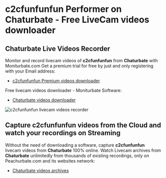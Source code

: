 # c2cfunfunfun Performer on Chaturbate - Free LiveCam videos downloader

## Chaturbate Live Videos Recorder

Monitor and record livecam videos of **c2cfunfunfun** from **Chaturbate** with Moniturbate.com
Get a premium trial for free by just and only registering with your Email address:
* [c2cfunfunfun Premium videos downloader](https://moniturbate.com/request-demo-licence-key.html)

Free livecam videos downloader - Moniturbate Software:
* [Chaturbate videos downloader](https://moniturbate.com/moniturbate-download-software.html)

![c2cfunfunfun livecam videos recorder](https://peachurnet.com/templates/moniturbate-software.png)


## Capture c2cfunfunfun videos from the Cloud and watch your recordings on Streaming

Without the need of downloading a software, capture **c2cfunfunfun** livecam videos from **Chaturbate** 100% online.
Watch Livecam archives from **Chaturbate** unlimitedly from thousands of existing recordings, only on Peachurbate.com and its websites network:
* [Chaturbate videos archives](https://peachurnet.com/)